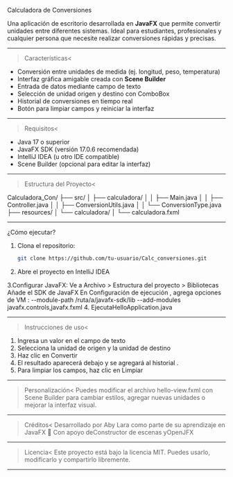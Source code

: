 Calculadora de Conversiones

Una aplicación de escritorio desarrollada en **JavaFX** que permite convertir unidades entre diferentes sistemas. 
Ideal para estudiantes, profesionales y cualquier persona que necesite realizar conversiones rápidas y precisas.
__________________________________________________________________________________________________________________

>Características<

- Conversión entre unidades de medida (ej. longitud, peso, temperatura)
- Interfaz gráfica amigable creada con **Scene Builder**
- Entrada de datos mediante campo de texto
- Selección de unidad origen y destino con ComboBox
- Historial de conversiones en tiempo real
- Botón para limpiar campos y reiniciar la interfaz
__________________________________________________________________________________________________________________

 >Requisitos<

- Java 17 o superior
- JavaFX SDK (versión 17.0.6 recomendada)
- IntelliJ IDEA (u otro IDE compatible)
- Scene Builder (opcional para editar la interfaz)
__________________________________________________________________________________________________________________

>Estructura del Proyecto<

Calculadora_Con/
├── src/
│   ├── calculadora/
│   │   ├── Main.java
│   │   ├── Controller.java
│   │   ├── ConversionUtils.java
│   │   └── ConversionType.java
├── resources/
│   └── calculadora/
│       └── calculadora.fxml
__________________________________________________________________________________________________________________

  ¿Cómo ejecutar?

1. Clona el repositorio:
   ```bash
   git clone https://github.com/tu-usuario/Calc_conversiones.git
2. Abre el proyecto en IntelliJ IDEA

3.Configurar JavaFX:
Ve a Archivo > Estructura del proyecto > Bibliotecas
Añade el SDK de JavaFX
En Configuración de ejecución , agrega opciones de VM :
--module-path /ruta/a/javafx-sdk/lib --add-modules javafx.controls,javafx.fxml
4. EjecutaHelloApplication.java
__________________________________________________________________________________________________________________

> Instrucciones de uso<
1. Ingresa un valor en el campo de texto
2. Selecciona la unidad de origen y la unidad de destino
3. Haz clic en Convertir
4. El resultado aparecerá debajo y se agregará al historial .
5. Para limpiar los campos, haz clic en Limpiar
__________________________________________________________________________________________________________________

>Personalización<
Puedes modificar el archivo hello-view.fxml con Scene Builder para cambiar estilos, agregar nuevas unidades o mejorar la interfaz visual.
__________________________________________________________________________________________________________________

>Créditos<
Desarrollado por Aby Lara como parte de su aprendizaje en JavaFX 💙 Con apoyo deConstructor de escenas yOpenJFX
__________________________________________________________________________________________________________________

>Licencia<
Este proyecto está bajo la licencia MIT. Puedes usarlo, modificarlo y compartirlo libremente.
__________________________________________________________________________________________________________________

